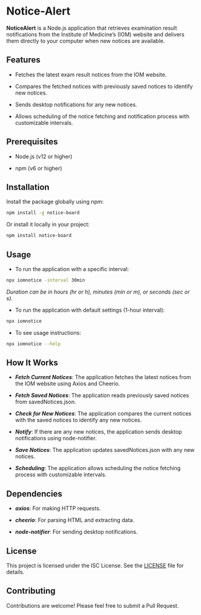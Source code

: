 # Notice-Alert

**NoticeAlert** is a Node.js application that retrieves examination result notifications from the Institute of Medicine’s (IOM) website and delivers them directly to your computer when new notices are available.

## Features

- Fetches the latest exam result notices from the IOM website.

- Compares the fetched notices with previously saved notices to identify new notices.

- Sends desktop notifications for any new notices.

- Allows scheduling of the notice fetching and notification process with customizable intervals.

## Prerequisites

- Node.js (v12 or higher)

- npm (v6 or higher)

## Installation

Install the package globally using npm:

```bash
npm install -g notice-board
```

Or install it locally in your project:

```bash
npm install notice-board
```

## Usage
- To run the application with a specific interval:

```bash
npx iomnotice -interval 30min
```
*Duration can be in hours (hr or h), minutes (min or m), or seconds (sec or s).*

- To run the application with default settings (1-hour interval):

```bash
npx iomnotice
```

- To see usage instructions:

```bash
npx iomnotice --help
```

## How It Works

- ***Fetch Current Notices***: The application fetches the latest notices from the IOM website using Axios and Cheerio.

- ***Fetch Saved Notices***: The application reads previously saved notices from savedNotices.json.

- ***Check for New Notices***: The application compares the current notices with the saved notices to identify any new notices.

- ***Notify***: If there are any new notices, the application sends desktop notifications using node-notifier.

- ***Save Notices***: The application updates savedNotices.json with any new notices.

- ***Scheduling***: The application allows scheduling the notice fetching process with customizable intervals.

## Dependencies

- ***axios***: For making HTTP requests.

- ***cheerio***: For parsing HTML and extracting data.

- ***node-notifier***: For sending desktop notifications.

## License

This project is licensed under the ISC License. See the [LICENSE](./LICENSE) file for details.

## Contributing

Contributions are welcome! Please feel free to submit a Pull Request.
